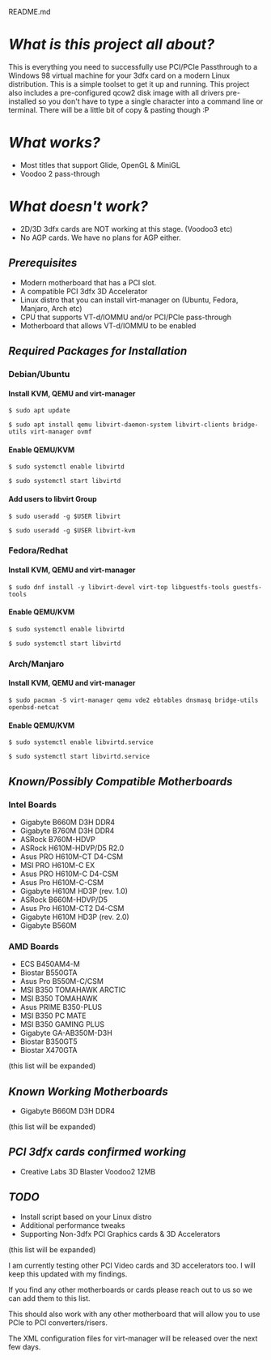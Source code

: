 README.md

# _What is this project all about?_
This is everything you need to successfully use PCI/PCIe Passthrough to a Windows 98 virtual machine for your 3dfx card on a modern Linux distribution. This is a simple toolset to get it up and running. This project also includes a pre-configured qcow2 disk image with all drivers pre-installed so you don't have to type a single character into a command line or terminal. There will be a little bit of copy & pasting though :P

# _What works?_
* Most titles that support Glide, OpenGL & MiniGL
* Voodoo 2 pass-through

# _What doesn't work?_
* 2D/3D 3dfx cards are NOT working at this stage. (Voodoo3 etc)
* No AGP cards. We have no plans for AGP either.

## _Prerequisites_

* Modern motherboard that has a PCI slot.
* A compatible PCI 3dfx 3D Accelerator
* Linux distro that you can install virt-manager on (Ubuntu, Fedora, Manjaro, Arch etc)
* CPU that supports VT-d/IOMMU and/or PCI/PCIe pass-through
* Motherboard that allows VT-d/IOMMU to be enabled

## _Required Packages for Installation_
### Debian/Ubuntu

#### Install KVM, QEMU and virt-manager
``$ sudo apt update``

``$ sudo apt install qemu libvirt-daemon-system libvirt-clients bridge-utils virt-manager ovmf``

#### Enable QEMU/KVM
``$ sudo systemctl enable libvirtd``

``$ sudo systemctl start libvirtd``

#### Add users to libvirt Group
``$ sudo useradd -g $USER libvirt``

``$ sudo useradd -g $USER libvirt-kvm``

### Fedora/Redhat
#### Install KVM, QEMU and virt-manager
``$ sudo dnf install -y libvirt-devel virt-top libguestfs-tools guestfs-tools``

#### Enable QEMU/KVM
``$ sudo systemctl enable libvirtd``

``$ sudo systemctl start libvirtd``

### Arch/Manjaro

#### Install KVM, QEMU and virt-manager
``$ sudo pacman -S virt-manager qemu vde2 ebtables dnsmasq bridge-utils openbsd-netcat``

#### Enable QEMU/KVM
``$ sudo systemctl enable libvirtd.service``

``$ sudo systemctl start libvirtd.service``

## _Known/Possibly Compatible Motherboards_
### Intel Boards
* Gigabyte B660M D3H DDR4
* Gigabyte B760M D3H DDR4
* ASRock B760M-HDVP
* ASRock H610M-HDVP/D5 R2.0
* Asus PRO H610M-CT D4-CSM
* MSI PRO H610M-C EX
* Asus PRO H610M-C D4-CSM
* Asus Pro H610M-C-CSM
* Gigabyte H610M HD3P (rev. 1.0)
* ASRock B660M-HDVP/D5
* Asus Pro H610M-CT2 D4-CSM
* Gigabyte H610M HD3P (rev. 2.0)
* Gigabyte B560M

### AMD Boards
* ECS B450AM4-M
* Biostar B550GTA
* Asus Pro B550M-C/CSM
* MSI B350 TOMAHAWK ARCTIC
* MSI B350 TOMAHAWK
* Asus PRIME B350-PLUS
* MSI B350 PC MATE
* MSI B350 GAMING PLUS
* Gigabyte GA-AB350M-D3H
* Biostar B350GT5
* Biostar X470GTA

(this list will be expanded)

## _Known Working Motherboards_
* Gigabyte B660M D3H DDR4

(this list will be expanded)


## _PCI 3dfx cards confirmed working_
* Creative Labs 3D Blaster Voodoo2 12MB

## _TODO_
* Install script based on your Linux distro
* Additional performance tweaks
* Supporting Non-3dfx PCI Graphics cards & 3D Accelerators

(this list will be expanded)

I am currently testing other PCI Video cards and 3D accelerators too. I will keep this updated with my findings.

If you find any other motherboards or cards please reach out to us so we can add them to this list.

This should also work with any other motherboard that will allow you to use PCIe to PCI converters/risers.

The XML configuration files for virt-manager will be released over the next few days.